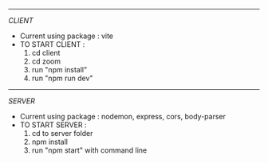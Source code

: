 ------------------------------------------
*CLIENT*
- Current using package : vite
- TO START CLIENT : 
    1. cd client
    2. cd zoom
    3. run "npm install"
    4. run "npm run dev"

------------------------------------------
*SERVER*
- Current using package : nodemon, express, cors, body-parser
- TO START SERVER :
    1. cd to server folder
    2. npm install
    3. run "npm start" with command line

